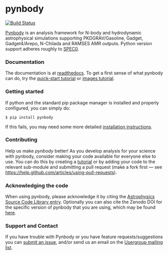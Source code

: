 pynbody
=======
[![Build Status](https://github.com/pynbody/pynbody/actions/workflows/build-test.yaml/badge.svg?branch=master)](https://github.com/pynbody/pynbody/actions)

[Pynbody](https://github.com/pynbody/pynbody) is an analysis framework for
N-body and hydrodynamic astrophysical simulations supporting PKDGRAV/Gasoline,
Gadget, Gadget4/Arepo, N-Chilada and RAMSES AMR outputs. 
Python version support adheres roughly to [SPEC0](https://scientific-python.org/specs/spec-0000/).

### Documentation

The documentation is at [readthedocs](https://pynbody.readthedocs.io). To get a first sense of what pynbody
can do, try the [quick-start tutorial](https://pynbody.readthedocs.io/latest/tutorials/quickstart.html) or
[images tutorial](https://pynbody.readthedocs.io/latest/tutorials/images.html).


### Getting started

If python and the standard pip package manager is installed and properly configured, you can simply do:

```
$ pip install pynbody
```

If this fails, you may need some more detailed [installation
instructions](https://pynbody.readthedocs.io/latest/installation.html). 

### Contributing

Help us make *pynbody* better! As you develop analysis for your science with pynbody, consider making your code available 
for everyone else to use. You can do this by creating a [tutorial](https://pynbody.readthedocs.io/latest/tutorials/tutorials.html) 
or by adding your code to the relevant sub-module and submitting a pull request (make a fork first — see 
https://help.github.com/articles/using-pull-requests).


### Acknowledging the code

When using pynbody, please acknowledge it by citing the [Astrophysics Source Code Library entry](http://adsabs.harvard.edu/abs/2013ascl.soft05002P). Optionally you can also cite the Zenodo DOI for the specific version of pynbody that you are using, which may be found [here](https://doi.org/10.5281/zenodo.1297087).

### Support and Contact

If you have trouble with Pynbody or you have feature requests/suggestions you can [submit an issue](https://github.com/pynbody/pynbody/issues),
and/or send us an email on the [Usergroup mailing list](https://groups.google.com/forum/?fromgroups#!forum/pynbody-users).
